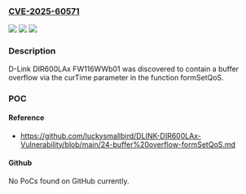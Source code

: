 ### [CVE-2025-60571](https://cve.mitre.org/cgi-bin/cvename.cgi?name=CVE-2025-60571)
![](https://img.shields.io/static/v1?label=Product&message=n%2Fa&color=blue)
![](https://img.shields.io/static/v1?label=Version&message=n%2Fa%20&color=brightgreen)
![](https://img.shields.io/static/v1?label=Vulnerability&message=n%2Fa&color=brightgreen)

### Description

D-Link DIR600LAx FW116WWb01 was discovered to contain a buffer overflow via the curTime parameter in the function formSetQoS.

### POC

#### Reference
- https://github.com/luckysmallbird/DLINK-DIR600LAx-Vulnerability/blob/main/24-buffer%20overflow-formSetQoS.md

#### Github
No PoCs found on GitHub currently.

